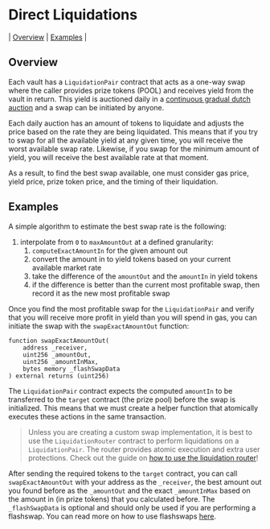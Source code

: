 # Direct Liquidations

| [Overview](#overview)
| [Examples](#examples)
|

## Overview

Each vault has a `LiquidationPair` contract that acts as a one-way swap where the caller provides prize tokens (POOL) and receives yield from the vault in return. This yield is auctioned daily in a [continuous gradual dutch auction](https://github.com/GenerationSoftware/pt-v5-cgda-liquidator/blob/main/src/libraries/ContinuousGDA.sol) and a swap can be initiated by anyone.

Each daily auction has an amount of tokens to liquidate and adjusts the price based on the rate they are being liquidated. This means that if you try to swap for all the available yield at any given time, you will receive the worst available swap rate. Likewise, if you swap for the minimum amount of yield, you will receive the best available rate at that moment.

As a result, to find the best swap available, one must consider gas price, yield price, prize token price, and the timing of their liquidation.

## Examples

A simple algorithm to estimate the best swap rate is the following:

1. interpolate from `0` to `maxAmountOut` at a defined granularity:
    1. `computeExactAmountIn` for the given amount out
    2. convert the amount in to yield tokens based on your current available market rate
    3. take the difference of the `amountOut` and the `amountIn` in yield tokens
    4. if the difference is better than the current most profitable swap, then record it as the new most profitable swap

Once you find the most profitable swap for the `LiquidationPair` and verify that you will receive more profit in yield than you will spend in gas, you can initiate the swap with the `swapExactAmountOut` function:

```solidity
function swapExactAmountOut(
    address _receiver,
    uint256 _amountOut,
    uint256 _amountInMax,
    bytes memory _flashSwapData
) external returns (uint256)
```

The `LiquidationPair` contract expects the computed `amountIn` to be transferred to the `target` contract (the prize pool) before the swap is initialized. This means that we must create a helper function that atomically executes these actions in the same transaction.

> Unless you are creating a custom swap implementation, it is best to use the `LiquidationRouter` contract to perform liquidations on a `LiquidationPair`. The router provides atomic execution and extra user protections. Check out the guide on [how to use the liquidation router](../router-liquidations/README.md)!

After sending the required tokens to the `target` contract, you can call `swapExactAmountOut` with your address as the `_receiver`, the best amount out you found before as the `_amountOut` and the exact `_amountInMax` based on the amount in (in prize tokens) that you calculated before. The `_flashSwapData` is optional and should only be used if you are performing a flashswap. You can read more on how to use flashswaps [here](../flash-swap-liquidations/README.md).

